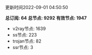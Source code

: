 更新时间2022-09-01 04:50:50

**总订阅: 64**
**总节点: 9292**
**有效节点: 1947**
- v2ray节点: 1639
- ss节点: 223
- trojan节点: 82
- ssr节点: 3
